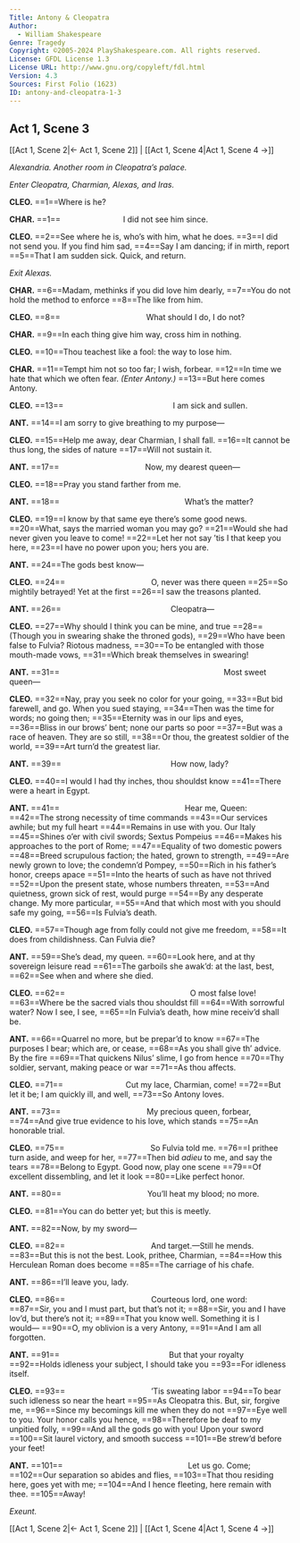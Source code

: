```yaml
---
Title: Antony & Cleopatra
Author: 
  - William Shakespeare
Genre: Tragedy
Copyright: ©2005-2024 PlayShakespeare.com. All rights reserved.
License: GFDL License 1.3
License URL: http://www.gnu.org/copyleft/fdl.html
Version: 4.3
Sources: First Folio (1623)
ID: antony-and-cleopatra-1-3
---
```


## Act 1, Scene 3
[[Act 1, Scene 2|← Act 1, Scene 2]] | [[Act 1, Scene 4|Act 1, Scene 4 →]]

*Alexandria. Another room in Cleopatra’s palace.*

*Enter Cleopatra, Charmian, Alexas, and Iras.*

**CLEO.**
==1==Where is he?

**CHAR.**
==1==        I did not see him since.

**CLEO.**
==2==See where he is, who’s with him, what he does.
==3==I did not send you. If you find him sad,
==4==Say I am dancing; if in mirth, report
==5==That I am sudden sick. Quick, and return.

*Exit Alexas.*

**CHAR.**
==6==Madam, methinks if you did love him dearly,
==7==You do not hold the method to enforce
==8==The like from him.

**CLEO.**
==8==           What should I do, I do not?

**CHAR.**
==9==In each thing give him way, cross him in nothing.

**CLEO.**
==10==Thou teachest like a fool: the way to lose him.

**CHAR.**
==11==Tempt him not so too far; I wish, forbear.
==12==In time we hate that which we often fear.
*(Enter Antony.)*
==13==But here comes Antony.

**CLEO.**
==13==              I am sick and sullen.

**ANT.**
==14==I am sorry to give breathing to my purpose⁠—

**CLEO.**
==15==Help me away, dear Charmian, I shall fall.
==16==It cannot be thus long, the sides of nature
==17==Will not sustain it.

**ANT.**
==17==           Now, my dearest queen⁠—

**CLEO.**
==18==Pray you stand farther from me.

**ANT.**
==18==                What’s the matter?

**CLEO.**
==19==I know by that same eye there’s some good news.
==20==What, says the married woman you may go?
==21==Would she had never given you leave to come!
==22==Let her not say ’tis I that keep you here,
==23==I have no power upon you; hers you are.

**ANT.**
==24==The gods best know⁠—

**CLEO.**
==24==           O, never was there queen
==25==So mightily betrayed! Yet at the first
==26==I saw the treasons planted.

**ANT.**
==26==              Cleopatra⁠—

**CLEO.**
==27==Why should I think you can be mine, and true
==28==(Though you in swearing shake the throned gods),
==29==Who have been false to Fulvia? Riotous madness,
==30==To be entangled with those mouth-made vows,
==31==Which break themselves in swearing!

**ANT.**
==31==                     Most sweet queen⁠—

**CLEO.**
==32==Nay, pray you seek no color for your going,
==33==But bid farewell, and go. When you sued staying,
==34==Then was the time for words; no going then;
==35==Eternity was in our lips and eyes,
==36==Bliss in our brows’ bent; none our parts so poor
==37==But was a race of heaven. They are so still,
==38==Or thou, the greatest soldier of the world,
==39==Art turn’d the greatest liar.

**ANT.**
==39==              How now, lady?

**CLEO.**
==40==I would I had thy inches, thou shouldst know
==41==There were a heart in Egypt.

**ANT.**
==41==                Hear me, Queen:
==42==The strong necessity of time commands
==43==Our services awhile; but my full heart
==44==Remains in use with you. Our Italy
==45==Shines o’er with civil swords; Sextus Pompeius
==46==Makes his approaches to the port of Rome;
==47==Equality of two domestic powers
==48==Breed scrupulous faction; the hated, grown to strength,
==49==Are newly grown to love; the condemn’d Pompey,
==50==Rich in his father’s honor, creeps apace
==51==Into the hearts of such as have not thrived
==52==Upon the present state, whose numbers threaten,
==53==And quietness, grown sick of rest, would purge
==54==By any desperate change. My more particular,
==55==And that which most with you should safe my going,
==56==Is Fulvia’s death.

**CLEO.**
==57==Though age from folly could not give me freedom,
==58==It does from childishness. Can Fulvia die?

**ANT.**
==59==She’s dead, my queen.
==60==Look here, and at thy sovereign leisure read
==61==The garboils she awak’d: at the last, best,
==62==See when and where she died.

**CLEO.**
==62==                O most false love!
==63==Where be the sacred vials thou shouldst fill
==64==With sorrowful water? Now I see, I see,
==65==In Fulvia’s death, how mine receiv’d shall be.

**ANT.**
==66==Quarrel no more, but be prepar’d to know
==67==The purposes I bear; which are, or cease,
==68==As you shall give th’ advice. By the fire
==69==That quickens Nilus’ slime, I go from hence
==70==Thy soldier, servant, making peace or war
==71==As thou affects.

**CLEO.**
==71==        Cut my lace, Charmian, come!
==72==But let it be; I am quickly ill, and well,
==73==So Antony loves.

**ANT.**
==73==           My precious queen, forbear,
==74==And give true evidence to his love, which stands
==75==An honorable trial.

**CLEO.**
==75==           So Fulvia told me.
==76==I prithee turn aside, and weep for her,
==77==Then bid *adieu* to me, and say the tears
==78==Belong to Egypt. Good now, play one scene
==79==Of excellent dissembling, and let it look
==80==Like perfect honor.

**ANT.**
==80==           You’ll heat my blood; no more.

**CLEO.**
==81==You can do better yet; but this is meetly.

**ANT.**
==82==Now, by my sword⁠—

**CLEO.**
==82==           And target.—Still he mends.
==83==But this is not the best. Look, prithee, Charmian,
==84==How this Herculean Roman does become
==85==The carriage of his chafe.

**ANT.**
==86==I’ll leave you, lady.

**CLEO.**
==86==           Courteous lord, one word:
==87==Sir, you and I must part, but that’s not it;
==88==Sir, you and I have lov’d, but there’s not it;
==89==That you know well. Something it is I would⁠—
==90==O, my oblivion is a very Antony,
==91==And I am all forgotten.

**ANT.**
==91==              But that your royalty
==92==Holds idleness your subject, I should take you
==93==For idleness itself.

**CLEO.**
==93==           ’Tis sweating labor
==94==To bear such idleness so near the heart
==95==As Cleopatra this. But, sir, forgive me,
==96==Since my becomings kill me when they do not
==97==Eye well to you. Your honor calls you hence,
==98==Therefore be deaf to my unpitied folly,
==99==And all the gods go with you! Upon your sword
==100==Sit laurel victory, and smooth success
==101==Be strew’d before your feet!

**ANT.**
==101==                Let us go. Come;
==102==Our separation so abides and flies,
==103==That thou residing here, goes yet with me;
==104==And I hence fleeting, here remain with thee.
==105==Away!

*Exeunt.*

[[Act 1, Scene 2|← Act 1, Scene 2]] | [[Act 1, Scene 4|Act 1, Scene 4 →]]